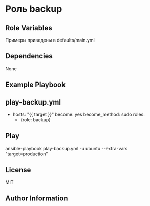 Роль backup
=========

Role Variables
--------------

Примеры приведены в defaults/main.yml

Dependencies
------------

None

Example Playbook
----------------
play-backup.yml
---
- hosts: "{{ target }}"
  become: yes
  become_method: sudo
  roles:
    - {role: backup}

Play
------------

ansible-playbook play-backup.yml -u ubuntu --extra-vars "target=production"

License
-------

MIT

Author Information
------------------

